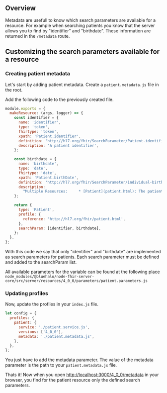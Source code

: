## Overview

Metadata are usefull to know which search parameters are available for a resource. For example when searching patients you know that the server allows you to find by "identifier" and "birthdate". These information are returned in the `/metadata` route.

## Customizing the search parameters available for a resource

### Creating patient metadata

Let's start by adding patient metadata. Create a `patient.metadata.js` file in the root.

Add the following code to the previously created file.

```javascript
module.exports = {
  makeResource: (args, logger) => {
    const identifier = {
      name: 'identifier',
      type: 'token',
      fhirtype: 'token',
      xpath: 'Patient.identifier',
      definition: 'http://hl7.org/fhir/SearchParameter/Patient-identifier',
      description: 'A patient identifier',
    };

    const birthdate = {
      name: 'birthdate',
      type: 'date',
      fhirtype: 'date',
      xpath: 'Patient.birthDate',
      definition: 'http://hl7.org/fhir/SearchParameter/individual-birthdate',
      description:
        "Multiple Resources:     * [Patient](patient.html): The patient's date of birth  * [Person](person.html): The person's date of birth  * [RelatedPerson](relatedperson.html): The Related Person's date of birth  ",
    };

    return {
      type: 'Patient',
      profile: {
        reference: 'http://hl7.org/fhir/patient.html',
      },
      searchParam: [identifier, birthdate],
    };
  },
};
```

With this code we say that only "identifier" and "birthdate" are implemented as search parameters for patients.
Each search parameter must be defined and added to the searchParam list.

All available parameters for the variable can be found at the following place `node_modules/@bluehalo/node-fhir-server-core/src/server/resources/4_0_0/parameters/patient.parameters.js`

### Updating profiles

Now, update the profiles in your `index.js` file.

```javascript
let config = {
  profiles: {
    patient: {
      service: './patient.service.js',
      versions: ['4_0_0'],
      metadata: './patient.metadata.js',
    },
  },
};
```

You just have to add the metadata parameter. The value of the metadata parameter is the path to your `patient.metadata.js` file.

Thats it! Now when you open [http://localhost:3000/4_0_0/metadata](http://localhost:3000/4_0_0/metadata) in your browser, you find for the patient resource only the defined search parameters.
